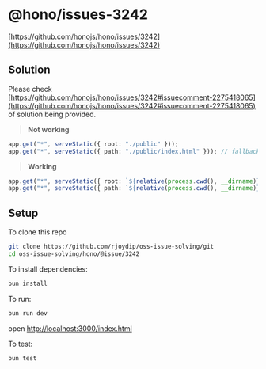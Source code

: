# @hono/issues-3242

[https://github.com/honojs/hono/issues/3242](https://github.com/honojs/hono/issues/3242)

## Solution

Please check [https://github.com/honojs/hono/issues/3242#issuecomment-2275418065](https://github.com/honojs/hono/issues/3242#issuecomment-2275418065) of solution being provided.

> **Not working**

```ts
app.get("*", serveStatic({ root: "./public" }));
app.get("*", serveStatic({ path: "./public/index.html" })); // fallback
```

> **Working**

```ts
app.get("*", serveStatic({ root: `${relative(process.cwd(), __dirname)}/../client/dist/` }));
app.get("*", serveStatic({ path: `${relative(process.cwd(), __dirname)}/client/dist/index.html` })); // fallback
```

## Setup

To clone this repo

```sh
git clone https://github.com/rjoydip/oss-issue-solving/git
cd oss-issue-solving/hono/@issue/3242
```

To install dependencies:

```sh
bun install
```

To run:

```sh
bun run dev
```

open <http://localhost:3000/index.html>

To test:

```sh
bun test
```
